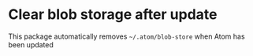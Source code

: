 # Clear blob storage after update

This package automatically removes `~/.atom/blob-store` when Atom has been updated
